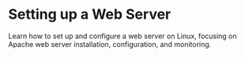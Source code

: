 # Setting up a Web Server

Learn how to set up and configure a web server on Linux, focusing on Apache web server installation, configuration, and monitoring.

